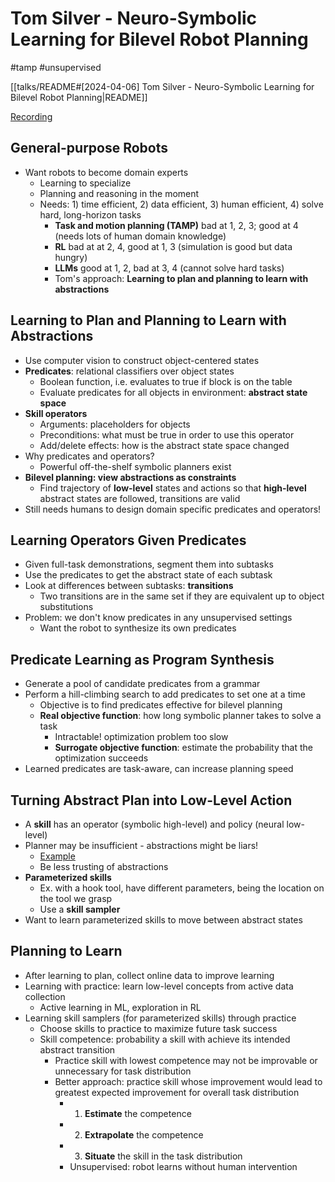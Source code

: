# Tom Silver - Neuro-Symbolic Learning for Bilevel Robot Planning

#tamp
#unsupervised

[[talks/README#[2024-04-06] Tom Silver - Neuro-Symbolic Learning for Bilevel Robot Planning|README]]

[Recording](https://www.youtube.com/watch?v=ikS2MN0HWxw)

## General-purpose Robots

- Want robots to become domain experts
    - Learning to specialize
    - Planning and reasoning in the moment
    - Needs: 1) time efficient, 2) data efficient, 3) human efficient, 4) solve hard, long-horizon tasks
        - **Task and motion planning (TAMP)** bad at 1, 2, 3; good at 4 (needs lots of human domain knowledge)
        - **RL** bad at at 2, 4, good at 1, 3 (simulation is good but data hungry)
        - **LLMs** good at 1, 2, bad at 3, 4 (cannot solve hard tasks)
        - Tom's approach: **Learning to plan and planning to learn with abstractions**

## Learning to Plan and Planning to Learn with Abstractions

- Use computer vision to construct object-centered states
- **Predicates**: relational classifiers over object states
    - Boolean function, i.e. evaluates to true if block is on the table
    - Evaluate predicates for all objects in environment: **abstract state space**
- **Skill operators**
    - Arguments: placeholders for objects
    - Preconditions: what must be true in order to use this operator
    - Add/delete effects: how is the abstract state space changed
- Why predicates and operators?
    - Powerful off-the-shelf symbolic planners exist
- **Bilevel planning: view abstractions as constraints**
    - Find trajectory of **low-level** states and actions so that **high-level** abstract states are followed, transitions are valid
- Still needs humans to design domain specific predicates and operators!

## Learning Operators Given Predicates

- Given full-task demonstrations, segment them into subtasks
- Use the predicates to get the abstract state of each subtask
- Look at differences between subtasks: **transitions**
    - Two transitions are in the same set if they are equivalent up to object substitutions
- Problem: we don't know predicates in any unsupervised settings
    - Want the robot to synthesize its own predicates

## Predicate Learning as Program Synthesis

- Generate a pool of candidate predicates from a grammar
- Perform a hill-climbing search to add predicates to set one at a time
    - Objective is to find predicates effective for bilevel planning
    - **Real objective function**: how long symbolic planner takes to solve a task
        - Intractable! optimization problem too slow
        - **Surrogate objective function**: estimate the probability that the optimization succeeds
- Learned predicates are task-aware, can increase planning speed

## Turning Abstract Plan into Low-Level Action

- A **skill** has an operator (symbolic high-level) and policy (neural low-level)
- Planner may be insufficient - abstractions might be liars!
    - [Example](https://youtu.be/ikS2MN0HWxw?t=1850)
    - Be less trusting of abstractions
- **Parameterized skills**
    - Ex. with a hook tool, have different parameters, being the location on the tool we grasp
    - Use a **skill sampler**
- Want to learn parameterized skills to move between abstract states

## Planning to Learn

- After learning to plan, collect online data to improve learning
- Learning with practice: learn low-level concepts from active data collection
    - Active learning in ML, exploration in RL
- Learning skill samplers (for parameterized skills) through practice
    - Choose skills to practice to maximize future task success
    - Skill competence: probability a skill with achieve its intended abstract transition
        - Practice skill with lowest competence may not be improvable or unnecessary for task distribution
        - Better approach: practice skill whose improvement would lead to greatest expected improvement for overall task distribution
            - 1. **Estimate** the competence
            - 2. **Extrapolate** the competence
            - 3. **Situate** the skill in the task distribution
            - Unsupervised: robot learns without human intervention
